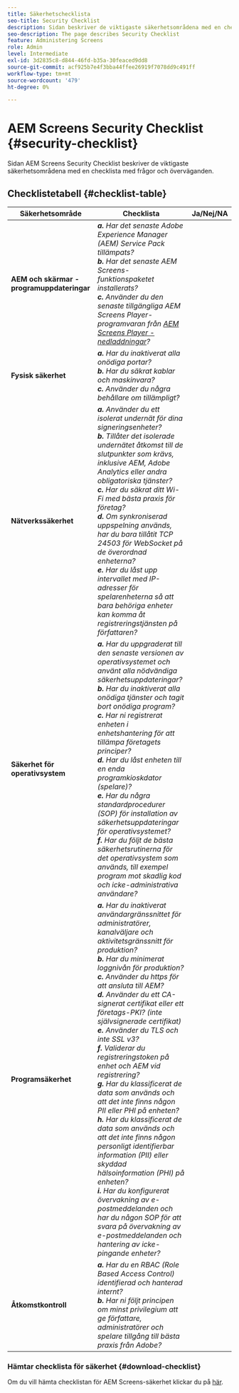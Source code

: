```yaml
---
title: Säkerhetschecklista
seo-title: Security Checklist
description: Sidan beskriver de viktigaste säkerhetsområdena med en checklista med frågor och överväganden.
seo-description: The page describes Security Checklist
feature: Administering Screens
role: Admin
level: Intermediate
exl-id: 3d2835c8-d844-46fd-b35a-30feaced9dd8
source-git-commit: acf925b7e4f3bba44ffee26919f7078dd9c491ff
workflow-type: tm+mt
source-wordcount: '479'
ht-degree: 0%

---
```


# AEM Screens Security Checklist  {#security-checklist}

Sidan AEM Screens Security Checklist beskriver de viktigaste säkerhetsområdena med en checklista med frågor och överväganden.

## Checklistetabell {#checklist-table}

| **Säkerhetsområde** | **Checklista** | **Ja/Nej/NA** |
|---|---|---|
| **AEM och skärmar - programuppdateringar** | ***a.*** *Har det senaste Adobe Experience Manager (AEM) Service Pack tillämpats?* <br>***b.***  *Har det senaste AEM Screens-funktionspaketet installerats?* <br>***c.*** *Använder du den senaste tillgängliga AEM Screens Player-programvaran från [AEM Screens Player - nedladdningar](https://download.macromedia.com/screens/)?* |
| **Fysisk säkerhet** | ***a.*** *Har du inaktiverat alla onödiga portar?* <br>***b.***  *Har du säkrat kablar och maskinvara?* <br>***c.*** *Använder du några behållare om tillämpligt?* |
| **Nätverkssäkerhet** | ***a.*** *Använder du ett isolerat undernät för dina signeringsenheter?* <br>***b.***  *Tillåter det isolerade undernätet åtkomst till de slutpunkter som krävs, inklusive AEM, Adobe Analytics eller andra obligatoriska tjänster?* <br>***c.*** *Har du säkrat ditt Wi-Fi med bästa praxis för företag?* <br>***d.*** *Om synkroniserad uppspelning används, har du bara tillåtit TCP 24503 för WebSocket på de överordnad enheterna?* <br>***e.*** *Har du låst upp intervallet med IP-adresser för spelarenheterna så att bara behöriga enheter kan komma åt registreringstjänsten på författaren?* |
| **Säkerhet för operativsystem** | ***a.*** *Har du uppgraderat till den senaste versionen av operativsystemet och använt alla nödvändiga säkerhetsuppdateringar?* <br>***b.*** *Har du inaktiverat alla onödiga tjänster och tagit bort onödiga program?* <br>***c.*** *Har ni registrerat enheten i enhetshantering för att tillämpa företagets principer?* <br>***d.*** *Har du låst enheten till en enda programkioskdator (spelare)?* <br>***e.*** *Har du några standardprocedurer (SOP) för installation av säkerhetsuppdateringar för operativsystemet?*<br>***f.*** *Har du följt de bästa säkerhetsrutinerna för det operativsystem som används, till exempel program mot skadlig kod och icke-administrativa användare?* |
| **Programsäkerhet** | ***a.*** *Har du inaktiverat användargränssnittet för administratörer, kanalväljare och aktivitetsgränssnitt för produktion?* <br>***b.*** *Har du minimerat loggnivån för produktion?* <br>***c.*** *Använder du https för att ansluta till AEM?* <br>***d.*** *Använder du ett CA-signerat certifikat eller ett företags-PKI? (inte självsignerade certifikat)*<br>***e.*** *Använder du TLS och inte SSL v3?*<br>***f.*** *Validerar du registreringstoken på enhet och AEM vid registrering?*<br> ***g.*** *Har du klassificerat de data som används och att det inte finns någon PII eller PHI på enheten?*<br> ***h.*** *Har du klassificerat de data som används och att det inte finns någon personligt identifierbar information (PII) eller skyddad hälsoinformation (PHI) på enheten?*<br> ***i.*** *Har du konfigurerat övervakning av e-postmeddelanden och har du någon SOP för att svara på övervakning av e-postmeddelanden och hantering av icke-pingande enheter?* |
| **Åtkomstkontroll** | ***a.*** *Har du en RBAC (Role Based Access Control) identifierad och hanterad internt?* <br>***b.*** *Har ni följt principen om minst privilegium att ge författare, administratörer och spelare tillgång till bästa praxis från Adobe?* |

### Hämtar checklista för säkerhet {#download-checklist}

Om du vill hämta checklistan för AEM Screens-säkerhet klickar du på [här](/help/user-guide/assets/AEMScreens-SecurityChecklist.pdf).
